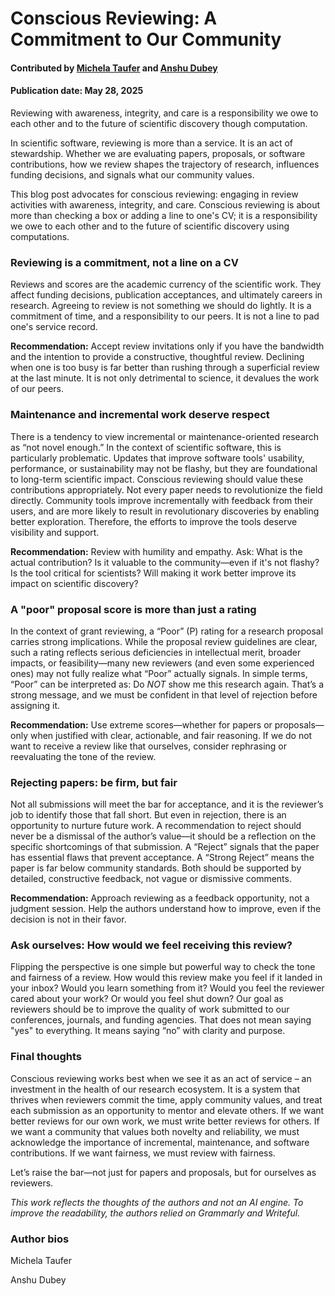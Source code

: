 # Conscious Reviewing: A Commitment to Our Community

#### Contributed by [Michela Taufer](https://github.com/taufer) and [Anshu Dubey](https://github.com/adubey64)

#### Publication date: May 28, 2025

<!--deck start-->
Reviewing with awareness, integrity, and care is a responsibility we owe to each other and to the future of scientific discovery though computation.
<!--deck end-->

In scientific software, reviewing is more than a service. It is an act of stewardship. Whether we are evaluating papers, proposals, or software contributions, how we review shapes the trajectory of research, influences funding decisions, and signals what our community values.

This blog post advocates for conscious reviewing: engaging in review activities with awareness, integrity, and care. Conscious reviewing is about more than checking a box or adding a line to one's CV; it is a responsibility we owe to each other and to the future of scientific discovery using computations.

### Reviewing is a commitment, not a line on a CV

Reviews and scores are the academic currency of the scientific work. They affect funding decisions, publication acceptances, and ultimately careers in research.
Agreeing to review is not something we should do lightly. It is a commitment of time, and a responsibility to our peers. It is not a line to pad one's service record.

**Recommendation:** Accept review invitations only if you have the bandwidth and the intention to provide a constructive, thoughtful review. Declining when one is too busy is far better than rushing through a superficial review at the last minute. It is not only detrimental to science, it devalues the work of our peers.

### Maintenance and incremental work deserve respect

There is a tendency to view incremental or maintenance-oriented research as “not novel enough.”
In the context of scientific software, this is particularly problematic.
Updates that improve software tools' usability, performance, or sustainability may not be flashy, but they are foundational to long-term scientific impact.
Conscious reviewing should value these contributions appropriately. Not every paper needs to revolutionize the field directly. Community tools improve incrementally with feedback from their users, and are more likely to result in revolutionary discoveries by enabling better exploration. Therefore, the efforts to improve the tools deserve visibility and support.

**Recommendation:** Review with humility and empathy. Ask: What is the actual contribution? Is it valuable to the community—even if it's not flashy? Is the tool critical for scientists? Will making it work better improve its impact on scientific discovery?

### A "poor" proposal score is more than just a rating

In the context of grant reviewing, a “Poor” (P) rating for a research proposal carries strong implications. While the proposal review guidelines are clear, such a rating reflects serious deficiencies in intellectual merit, broader impacts, or feasibility—many new reviewers (and even some experienced ones) may not fully realize what “Poor” actually signals.
In simple terms, “Poor” can be interpreted as: Do *NOT* show me this research again. That’s a strong message, and we must be confident in that level of rejection before assigning it.

**Recommendation:** Use extreme scores—whether for papers or proposals—only when justified with clear, actionable, and fair reasoning. If we do not want to receive a review like that ourselves, consider rephrasing or reevaluating the tone of the review.

### Rejecting papers: be firm, but fair

Not all submissions will meet the bar for acceptance, and it is the reviewer’s job to identify those that fall short. But even in rejection, there is an opportunity to nurture future work. A recommendation to reject should never be a dismissal of the author’s value—it should be a reflection on the specific shortcomings of that submission.
A “Reject” signals that the paper has essential flaws that prevent acceptance. A “Strong Reject” means the paper is far below community standards. Both should be supported by detailed, constructive feedback, not vague or dismissive comments.

**Recommendation:** Approach reviewing as a feedback opportunity, not a judgment session. Help the authors understand how to improve, even if the decision is not in their favor.

### Ask ourselves: How would we feel receiving this review?

Flipping the perspective is one simple but powerful way to check the tone and fairness of a review. How would this review make you feel if it landed in your inbox? Would you learn something from it? Would you feel the reviewer cared about your work? Or would you feel shut down?
Our goal as reviewers should be to improve the quality of work submitted to our conferences, journals, and funding agencies. That does not mean saying "yes" to everything. It means saying “no” with clarity and purpose.

### Final thoughts

Conscious reviewing works best when we see it as an act of service – an investment in the health of our research ecosystem. It is a system that thrives when reviewers commit the time, apply community values, and treat each submission as an opportunity to mentor and elevate others.
If we want better reviews for our own work, we must write better reviews for others. If we want a community that values both novelty and reliability, we must acknowledge the importance of incremental, maintenance, and software contributions. If we want fairness, we must review with fairness.

Let’s raise the bar—not just for papers and proposals, but for ourselves as reviewers.

*This work reflects the thoughts of the authors and not an AI engine. To improve the readability, the authors relied on Grammarly and Writeful.*

### Author bios

Michela Taufer

Anshu Dubey

<!---
Publish: yes
Track: Community 
Topics: strategies for more effective teams, software publishing and citation
--->
